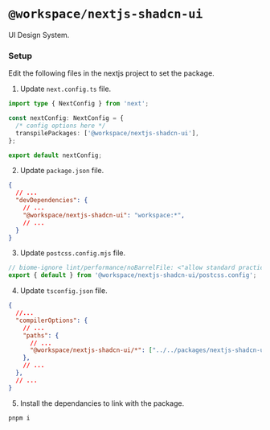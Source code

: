 # `@workspace/nextjs-shadcn-ui`

UI Design System.

### Setup

Edit the following files in the nextjs project to set the package.

1. Update `next.config.ts` file.

```ts filename=next.config.ts
import type { NextConfig } from 'next';

const nextConfig: NextConfig = {
  /* config options here */
  transpilePackages: ['@workspace/nextjs-shadcn-ui'],
};

export default nextConfig;

```

2. Update `package.json` file.

```json filename=package.json
{
  // ...
  "devDependencies": {
    // ...
    "@workspace/nextjs-shadcn-ui": "workspace:*",
    // ...
  }
}
```

3. Update `postcss.config.mjs` file.

```js filename=postcss.config.mjs
// biome-ignore lint/performance/noBarrelFile: <"allow standard practice">
export { default } from '@workspace/nextjs-shadcn-ui/postcss.config';
```

4. Update `tsconfig.json` file.

```json filename=tsconfig.json
{
  //...
  "compilerOptions": {
    // ...
    "paths": {
      // ...
      "@workspace/nextjs-shadcn-ui/*": ["../../packages/nextjs-shadcn-ui/src/*"]
    },
    // ...
  },
  // ...
}
```

5. Install the dependancies to link with the package.

```bash
pnpm i
```